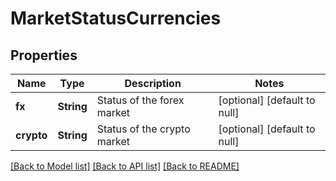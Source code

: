 # MarketStatusCurrencies

## Properties
Name | Type | Description | Notes
------------ | ------------- | ------------- | -------------
**fx** | **String** | Status of the forex market | [optional] [default to null]
**crypto** | **String** | Status of the crypto market | [optional] [default to null]

[[Back to Model list]](../README.md#documentation-for-models) [[Back to API list]](../README.md#documentation-for-api-endpoints) [[Back to README]](../README.md)

